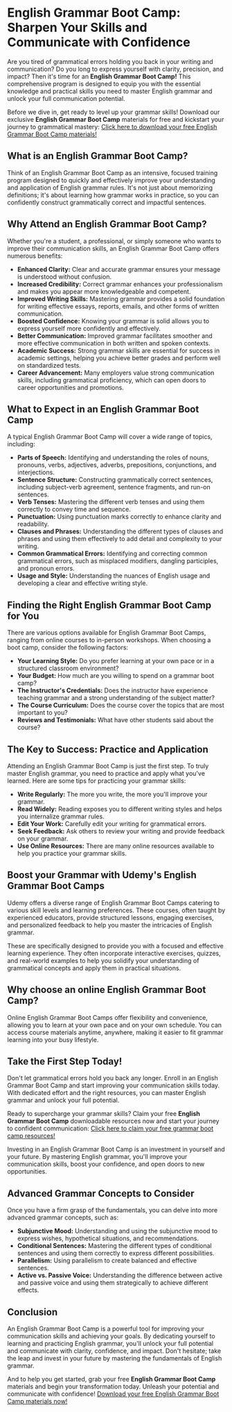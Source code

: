 # English Grammar Boot Camp: Sharpen Your Skills and Communicate with Confidence

Are you tired of grammatical errors holding you back in your writing and communication? Do you long to express yourself with clarity, precision, and impact? Then it's time for an **English Grammar Boot Camp!** This comprehensive program is designed to equip you with the essential knowledge and practical skills you need to master English grammar and unlock your full communication potential.

Before we dive in, get ready to level up your grammar skills! Download our exclusive **English Grammar Boot Camp** materials for free and kickstart your journey to grammatical mastery: [Click here to download your free English Grammar Boot Camp materials!](https://udemywork.com/english-grammar-boot-camp)

## What is an English Grammar Boot Camp?

Think of an English Grammar Boot Camp as an intensive, focused training program designed to quickly and effectively improve your understanding and application of English grammar rules. It's not just about memorizing definitions; it's about learning how grammar works in practice, so you can confidently construct grammatically correct and impactful sentences.

## Why Attend an English Grammar Boot Camp?

Whether you're a student, a professional, or simply someone who wants to improve their communication skills, an English Grammar Boot Camp offers numerous benefits:

*   **Enhanced Clarity:** Clear and accurate grammar ensures your message is understood without confusion.
*   **Increased Credibility:** Correct grammar enhances your professionalism and makes you appear more knowledgeable and competent.
*   **Improved Writing Skills:** Mastering grammar provides a solid foundation for writing effective essays, reports, emails, and other forms of written communication.
*   **Boosted Confidence:** Knowing your grammar is solid allows you to express yourself more confidently and effectively.
*   **Better Communication:** Improved grammar facilitates smoother and more effective communication in both written and spoken contexts.
*   **Academic Success:** Strong grammar skills are essential for success in academic settings, helping you achieve better grades and perform well on standardized tests.
*   **Career Advancement:** Many employers value strong communication skills, including grammatical proficiency, which can open doors to career opportunities and promotions.

## What to Expect in an English Grammar Boot Camp

A typical English Grammar Boot Camp will cover a wide range of topics, including:

*   **Parts of Speech:** Identifying and understanding the roles of nouns, pronouns, verbs, adjectives, adverbs, prepositions, conjunctions, and interjections.
*   **Sentence Structure:** Constructing grammatically correct sentences, including subject-verb agreement, sentence fragments, and run-on sentences.
*   **Verb Tenses:** Mastering the different verb tenses and using them correctly to convey time and sequence.
*   **Punctuation:** Using punctuation marks correctly to enhance clarity and readability.
*   **Clauses and Phrases:** Understanding the different types of clauses and phrases and using them effectively to add detail and complexity to your writing.
*   **Common Grammatical Errors:** Identifying and correcting common grammatical errors, such as misplaced modifiers, dangling participles, and pronoun errors.
*   **Usage and Style:** Understanding the nuances of English usage and developing a clear and effective writing style.

## Finding the Right English Grammar Boot Camp for You

There are various options available for English Grammar Boot Camps, ranging from online courses to in-person workshops. When choosing a boot camp, consider the following factors:

*   **Your Learning Style:** Do you prefer learning at your own pace or in a structured classroom environment?
*   **Your Budget:** How much are you willing to spend on a grammar boot camp?
*   **The Instructor's Credentials:** Does the instructor have experience teaching grammar and a strong understanding of the subject matter?
*   **The Course Curriculum:** Does the course cover the topics that are most important to you?
*   **Reviews and Testimonials:** What have other students said about the course?

## The Key to Success: Practice and Application

Attending an English Grammar Boot Camp is just the first step. To truly master English grammar, you need to practice and apply what you've learned. Here are some tips for practicing your grammar skills:

*   **Write Regularly:** The more you write, the more you'll improve your grammar.
*   **Read Widely:** Reading exposes you to different writing styles and helps you internalize grammar rules.
*   **Edit Your Work:** Carefully edit your writing for grammatical errors.
*   **Seek Feedback:** Ask others to review your writing and provide feedback on your grammar.
*   **Use Online Resources:** There are many online resources available to help you practice your grammar skills.

## Boost your Grammar with Udemy's English Grammar Boot Camps

Udemy offers a diverse range of English Grammar Boot Camps catering to various skill levels and learning preferences. These courses, often taught by experienced educators, provide structured lessons, engaging exercises, and personalized feedback to help you master the intricacies of English grammar.

These are specifically designed to provide you with a focused and effective learning experience. They often incorporate interactive exercises, quizzes, and real-world examples to help you solidify your understanding of grammatical concepts and apply them in practical situations.

## Why choose an online English Grammar Boot Camp?

Online English Grammar Boot Camps offer flexibility and convenience, allowing you to learn at your own pace and on your own schedule. You can access course materials anytime, anywhere, making it easier to fit grammar learning into your busy lifestyle.

## Take the First Step Today!

Don't let grammatical errors hold you back any longer. Enroll in an English Grammar Boot Camp and start improving your communication skills today. With dedicated effort and the right resources, you can master English grammar and unlock your full potential.

Ready to supercharge your grammar skills? Claim your free **English Grammar Boot Camp** downloadable resources now and start your journey to confident communication: [Click here to claim your free grammar boot camp resources!](https://udemywork.com/english-grammar-boot-camp)

Investing in an English Grammar Boot Camp is an investment in yourself and your future. By mastering English grammar, you'll improve your communication skills, boost your confidence, and open doors to new opportunities.

## Advanced Grammar Concepts to Consider

Once you have a firm grasp of the fundamentals, you can delve into more advanced grammar concepts, such as:

*   **Subjunctive Mood:** Understanding and using the subjunctive mood to express wishes, hypothetical situations, and recommendations.
*   **Conditional Sentences:** Mastering the different types of conditional sentences and using them correctly to express different possibilities.
*   **Parallelism:** Using parallelism to create balanced and effective sentences.
*   **Active vs. Passive Voice:** Understanding the difference between active and passive voice and using them strategically to achieve different effects.

## Conclusion

An English Grammar Boot Camp is a powerful tool for improving your communication skills and achieving your goals. By dedicating yourself to learning and practicing English grammar, you'll unlock your full potential and communicate with clarity, confidence, and impact. Don't hesitate; take the leap and invest in your future by mastering the fundamentals of English grammar.

And to help you get started, grab your free **English Grammar Boot Camp** materials and begin your transformation today. Unleash your potential and communicate with confidence! [Download your free English Grammar Boot Camp materials now!](https://udemywork.com/english-grammar-boot-camp)
